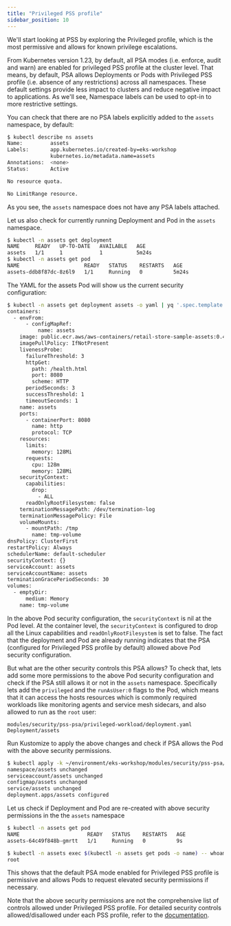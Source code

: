 ```yaml
---
title: "Privileged PSS profile"
sidebar_position: 10
---
```


We'll start looking at PSS by exploring the Privileged profile, which is the most permissive and allows for known privilege escalations.

From Kubernetes version 1.23, by default, all PSA modes (i.e. enforce, audit and warn) are enabled for privileged PSS profile at the cluster level. That means, by default, PSA allows Deployments or Pods with Privileged PSS profile (i.e. absence of any restrictions) across all namespaces. These default settings provide less impact to clusters and reduce negative impact to applications. As we'll see, Namespace labels can be used to opt-in to more restrictive settings.

You can check that there are no PSA labels explicitly added to the `assets` namespace, by default:

```bash
$ kubectl describe ns assets 
Name:         assets
Labels:       app.kubernetes.io/created-by=eks-workshop
              kubernetes.io/metadata.name=assets
Annotations:  <none>
Status:       Active

No resource quota.

No LimitRange resource.
```

As you see, the `assets` namespace does not have any PSA labels attached.

Let us also check for currently running Deployment and Pod in the `assets` namespace.

```bash
$ kubectl -n assets get deployment
NAME     READY   UP-TO-DATE   AVAILABLE   AGE
assets   1/1     1            1           5m24s
$ kubectl -n assets get pod
NAME                     READY   STATUS    RESTARTS   AGE
assets-ddb8f87dc-8z6l9   1/1     Running   0          5m24s
```

The YAML for the assets Pod will show us the current security configuration:

```bash
$ kubectl -n assets get deployment assets -o yaml | yq '.spec.template.spec'
containers:
  - envFrom:
      - configMapRef:
          name: assets
    image: public.ecr.aws/aws-containers/retail-store-sample-assets:0.4.0
    imagePullPolicy: IfNotPresent
    livenessProbe:
      failureThreshold: 3
      httpGet:
        path: /health.html
        port: 8080
        scheme: HTTP
      periodSeconds: 3
      successThreshold: 1
      timeoutSeconds: 1
    name: assets
    ports:
      - containerPort: 8080
        name: http
        protocol: TCP
    resources:
      limits:
        memory: 128Mi
      requests:
        cpu: 128m
        memory: 128Mi
    securityContext:
      capabilities:
        drop:
          - ALL
      readOnlyRootFilesystem: false
    terminationMessagePath: /dev/termination-log
    terminationMessagePolicy: File
    volumeMounts:
      - mountPath: /tmp
        name: tmp-volume
dnsPolicy: ClusterFirst
restartPolicy: Always
schedulerName: default-scheduler
securityContext: {}
serviceAccount: assets
serviceAccountName: assets
terminationGracePeriodSeconds: 30
volumes:
  - emptyDir:
      medium: Memory
    name: tmp-volume
```

In the above Pod security configuration, the `securityContext` is nil at the Pod level. At the container level, the `securityContext` is configured to drop all the Linux capabilities and `readOnlyRootFilesystem` is set to false. The fact that the deployment and Pod are already running indicates that the PSA (configured for Privileged PSS profile by default) allowed above Pod security configuration.

But what are the other security controls this PSA allows? To check that, lets add some more permissions to the above Pod security configuration and check if the PSA still allows it or not in the `assets` namespace. Specifically lets add the `privileged` and the `runAsUser:0` flags to the Pod, which means that it can access the hosts resources which is commonly required workloads like monitoring agents and service mesh sidecars, and also allowed to run as the `root` user:

```kustomization
modules/security/pss-psa/privileged-workload/deployment.yaml
Deployment/assets
```

Run Kustomize to apply the above changes and check if PSA allows the Pod with the above security permissions.

```bash
$ kubectl apply -k ~/environment/eks-workshop/modules/security/pss-psa/privileged-workload
namespace/assets unchanged
serviceaccount/assets unchanged
configmap/assets unchanged
service/assets unchanged
deployment.apps/assets configured
```

Let us check if Deployment and Pod are re-created with above security permissions in the the `assets` namespace

```bash
$ kubectl -n assets get pod
NAME                      READY   STATUS    RESTARTS   AGE
assets-64c49f848b-gmrtt   1/1     Running   0          9s

$ kubectl -n assets exec $(kubectl -n assets get pods -o name) -- whoami
root
```

This shows that the default PSA mode enabled for Privileged PSS profile is permissive and allows Pods to request elevated security permissions if necessary.
 
Note that the above security permissions are not the comprehensive list of controls allowed under Privileged PSS profile. For detailed security controls allowed/disallowed under each PSS profile, refer to the [documentation](https://kubernetes.io/docs/concepts/security/pod-security-standards/).

